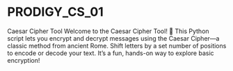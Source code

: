 # PRODIGY_CS_01
Caesar Cipher Tool Welcome to the Caesar Cipher Tool! 🎉  This Python script lets you encrypt and decrypt messages using the Caesar Cipher—a classic method from ancient Rome. Shift letters by a set number of positions to encode or decode your text. It’s a fun, hands-on way to explore basic encryption!
